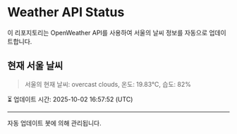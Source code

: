 
# Weather API Status

이 리포지토리는 OpenWeather API를 사용하여 서울의 날씨 정보를 자동으로 업데이트합니다.

## 현재 서울 날씨
> 서울의 현재 날씨: overcast clouds, 온도: 19.83°C, 습도: 82%

⏳ 업데이트 시간: 2025-10-02 16:57:52 (UTC)

---
자동 업데이트 봇에 의해 관리됩니다.

